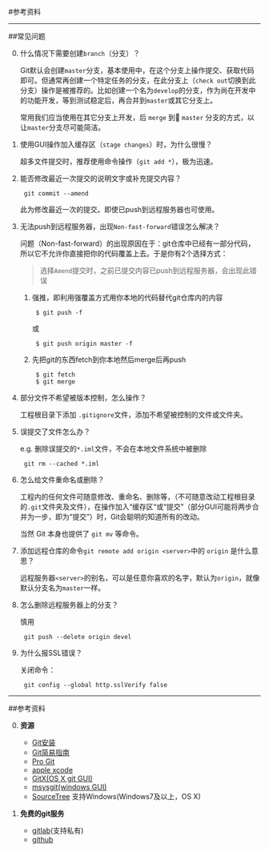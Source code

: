 #参考资料

--------------------------------------------------------

##常见问题

0. 什么情况下需要创建`branch`（分支）？

	Git默认会创建`master`分支，基本使用中，在这个分支上操作提交、获取代码即可。但通常再创建一个特定任务的分支，在此分支上（`check out`切换到此分支）操作是被推荐的。比如创建一个名为`develop`的分支，作为尚在开发中的功能开发，等到测试稳定后，再合并到`master`或其它分支上。
	
	常用我们应当使用在其它分支上开发，后 `merge` 到 `master` 分支的方式，以让`master`分支尽可能简洁。

0. 使用GUI操作加入缓存区（`stage changes`）时，为什么很慢？

	超多文件提交时，推荐使用命令操作（`git add *`），极为迅速。

0. 能否修改最近一次提交的说明文字或补充提交内容？

		git commit --amend
		
	此为修改最近一次的提交。即使已push到远程服务器也可使用。

0. 无法push到远程服务器，出现`Non-fast-forward`错误怎么解决？

	问题（Non-fast-forward）的出现原因在于：git仓库中已经有一部分代码，所以它不允许你直接把你的代码覆盖上去。于是你有2个选择方式：

	> 选择`Amend`提交时，之前已提交内容已push到远程服务器，会出现此错误

	1. 强推，即利用强覆盖方式用你本地的代码替代git仓库内的内容

			$ git push -f
			
		或
		
			$ git push origin master -f

	2. 先把git的东西fetch到你本地然后merge后再push

			$ git fetch
			$ git merge

0. 部分文件不希望被版本控制，怎么操作？

	工程根目录下添加 `.gitignore`文件，添加不希望被控制的文件或文件夹。

0. 误提交了文件怎么办？
	
	e.g. 删除误提交的`*.iml`文件，不会在本地文件系统中被删除
	
		git rm --cached *.iml

0. 怎么给文件重命名或删除？
	
	工程内的任何文件可随意修改、重命名、删除等，（不可随意改动工程根目录的`.git`文件夹及文件），在操作加入“缓存区“或“提交”（部分GUI可能将两步合并为一步，即为“提交”）时，Git会聪明的知道所有的改动。
	
	当然 Git 本身也提供了 `git mv` 等命令。

0. 添加远程仓库的命令`git remote add origin <server>`中的 `origin` 是什么意思？

	远程服务器`<server>`的别名，可以是任意你喜欢的名字，默认为`origin`，就像默认分支名为`master`一样。
	

0. 怎么删除远程服务器上的分支？

	慎用
	
		git push --delete origin devel

0. 为什么报SSL错误？

	关闭命令：

		git config --global http.sslVerify false

--------------------------------------------------------

##参考资料

0. **资源**

	- [Git安装](http://git-scm.com/book/zh/起步-安装-Git)
	- [Git简易指南](http://www.bootcss.com/p/git-guide/)
	- [Pro Git](http://git-scm.com/book/zh)
	- [apple xcode](https://developer.apple.com/downloads/index.action?name=Xcode)
	- [GitX(OS X git GUI)](http://rowanj.github.io/gitx/)
	- [msysgit(windows GUI)](http://msysgit.github.io/)
	- [SourceTree](http://www.sourcetreeapp.com/)
		支持Windows(Windows7及以上，OS X)

0. **免费的git服务**

	- [gitlab](https://gitlab.com/)(支持私有)
	- [github](https://github.com/)


